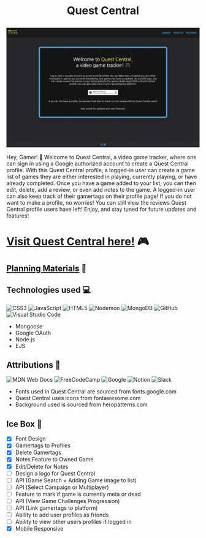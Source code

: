 # <p align="center">**Quest Central**</p>

![Alt text](/public/assets/images/home.png)

Hey, Gamer! 👾 Welcome to Quest Central, a video game tracker, where one can sign in using a Google authorized account to create a Quest Central profile. With this Quest Central profile, a logged-in user can create a game list of games they are either interested in playing, currently playing, or have already completed. Once you have a game added to your list, you can then edit, delete, add a review, or even add notes to the game. A logged-in user can also keep track of their gamertags on their profile page! If you do not want to make a profile, no worries! You can still view the reviews Quest Central profile users have left! Enjoy, and stay tuned for future updates and features! 


# [Visit Quest Central here!](https://quest-central.fly.dev/) 🎮

## [Planning Materials](https://trello.com/b/tdCDrEUw/quest-central) 💭
## Technologies used 💻
![CSS3](https://img.shields.io/badge/css3-%231572B6.svg?style=for-the-badge&logo=css3&logoColor=white) ![JavaScript](https://img.shields.io/badge/javascript-%23323330.svg?style=for-the-badge&logo=javascript&logoColor=%23F7DF1E) ![HTML5](https://img.shields.io/badge/html5-%23E34F26.svg?style=for-the-badge&logo=html5&logoColor=white) ![Nodemon](https://img.shields.io/badge/NODEMON-%23323330.svg?style=for-the-badge&logo=nodemon&logoColor=%BBDEAD) ![MongoDB](https://img.shields.io/badge/MongoDB-%234ea94b.svg?style=for-the-badge&logo=mongodb&logoColor=white) ![GitHub](https://img.shields.io/badge/github-%23121011.svg?style=for-the-badge&logo=github&logoColor=white) ![Visual Studio Code](https://img.shields.io/badge/Visual%20Studio%20Code-0078d7.svg?style=for-the-badge&logo=visual-studio-code&logoColor=white)  

- Mongoose
- Google OAuth
- Node.js
- EJS

## Attributions 👏
![MDN Web Docs](https://img.shields.io/badge/MDN_Web_Docs-black?style=for-the-badge&logo=mdnwebdocs&logoColor=white) ![FreeCodeCamp](https://img.shields.io/badge/Freecodecamp-%23123.svg?&style=for-the-badge&logo=freecodecamp&logoColor=green) ![Google](https://img.shields.io/badge/google-4285F4?style=for-the-badge&logo=google&logoColor=white) ![Notion](https://img.shields.io/badge/Notion-%23000000.svg?style=for-the-badge&logo=notion&logoColor=white) ![Slack](https://img.shields.io/badge/Slack-4A154B?style=for-the-badge&logo=slack&logoColor=white)

- Fonts used in Quest Central are sourced from fonts.google.com
- Quest Central uses icons from fontawesome.com
- Background used is sourced from heropatterns.com

## Ice Box 🧊

- [x] Font Design
- [x] Gamertags to Profiles
- [x] Delete Gamertags
- [x] Notes Feature to Owned Game
- [x] Edit/Delete for Notes
- [ ] Design a logo for Quest Central
- [ ] API (Game Search + Adding Game image to list)
- [ ] API (Select Campaign or Multiplayer)
- [ ] Feature to mark if game is currently meta or dead
- [ ] API (View Game Challenges Progression)
- [ ] API (Link gamertags to platform)
- [ ] Ability to add user profiles as friends 
- [ ] Ability to view other users profiles if logged in
- [X] Mobile Responsive
